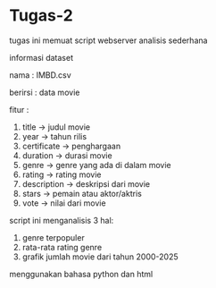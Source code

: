 # Tugas-2
tugas ini memuat script webserver analisis sederhana 

informasi dataset

nama : IMBD.csv

berirsi : data movie

fitur :
  1.  title -> judul movie
  2. year -> tahun rilis
  3. certificate -> penghargaan 
  4. duration -> durasi movie
  5. genre -> genre yang ada di dalam movie
  6. rating -> rating movie
  7. description -> deskripsi dari movie
  8. stars -> pemain atau aktor/aktris
  9. vote -> nilai dari movie

script ini menganalisis 3 hal:
1. genre terpopuler
2. rata-rata rating genre
3. grafik jumlah movie dari tahun 2000-2025

menggunakan bahasa python dan html
